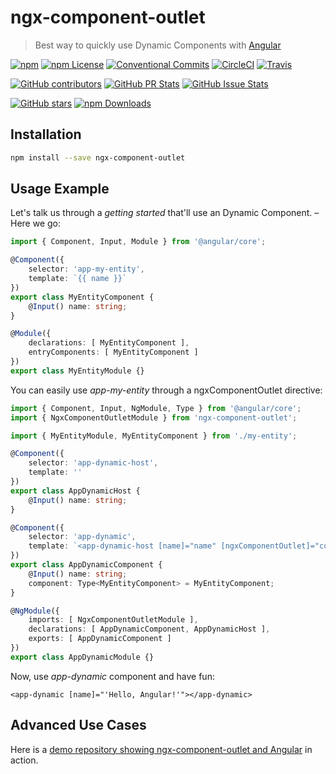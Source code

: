 # ngx-component-outlet

> Best way to quickly use Dynamic Components with [Angular](https://angular.io/)

[![npm](https://img.shields.io/npm/v/ngx-component-outlet.svg?style=flat-square)](https://www.npmjs.com/package/ngx-component-outlet)
[![npm License](https://img.shields.io/npm/l/ngx-component-outlet.svg?style=flat-square)](https://github.com/thekiba/ngx-component-outlet/blob/master/LICENSE)
[![Conventional Commits](https://img.shields.io/badge/Conventional%20Commits-1.0.0-yellow.svg?style=flat-square)](https://conventionalcommits.org)
[![CircleCI](https://img.shields.io/circleci/project/github/thekiba/ngx-component-outlet/master.svg?label=Circle%20CI&style=flat-square)](https://circleci.com/gh/thekiba/ngx-component-outlet)
[![Travis](https://img.shields.io/travis/thekiba/ngx-component-outlet/master.svg?label=Travis%20CI&style=flat-square)](https://travis-ci.org/thekiba/ngx-component-outlet)

[![GitHub contributors](https://img.shields.io/github/contributors/thekiba/ngx-component-outlet.svg?style=flat-square)](https://github.com/thekiba/ngx-component-outlet)
[![GitHub PR Stats](http://issuestats.com/github/thekiba/ngx-component-outlet/badge/pr?style=flat-square)](http://issuestats.com/github/thekiba/ngx-component-outlet)
[![GitHub Issue Stats](http://issuestats.com/github/thekiba/ngx-component-outlet/badge/issue?style=flat-square)](http://issuestats.com/github/thekiba/ngx-component-outlet)

[![GitHub stars](https://img.shields.io/github/stars/thekiba/ngx-component-outlet.svg?label=GitHub%20Stars&style=flat-square)](https://github.com/thekiba/ngx-component-outlet)
[![npm Downloads](https://img.shields.io/npm/dw/ngx-component-outlet.svg?style=flat-square)](https://www.npmjs.com/package/ngx-component-outlet)

## Installation

```bash
npm install --save ngx-component-outlet
```

## Usage Example

Let's talk us through a _getting started_ that'll use an Dynamic Component.
– Here we go:

```typescript
import { Component, Input, Module } from '@angular/core';

@Component({
    selector: 'app-my-entity',
    template: `{{ name }}`
})
export class MyEntityComponent {
    @Input() name: string;
}

@Module({
    declarations: [ MyEntityComponent ],
    entryComponents: [ MyEntityComponent ]
})
export class MyEntityModule {}
```

You can easily use _app-my-entity_ through a ngxComponentOutlet directive:

```typescript
import { Component, Input, NgModule, Type } from '@angular/core';
import { NgxComponentOutletModule } from 'ngx-component-outlet';

import { MyEntityModule, MyEntityComponent } from './my-entity';

@Component({
    selector: 'app-dynamic-host',
    template: ''
})
export class AppDynamicHost {
    @Input() name: string;
}

@Component({
    selector: 'app-dynamic',
    template: `<app-dynamic-host [name]="name" [ngxComponentOutlet]="component"></app-dynamic-host>`
})
export class AppDynamicComponent {
    @Input() name: string;
    component: Type<MyEntityComponent> = MyEntityComponent;
}

@NgModule({
    imports: [ NgxComponentOutletModule ],
    declarations: [ AppDynamicComponent, AppDynamicHost ],
    exports: [ AppDynamicComponent ]
})
export class AppDynamicModule {}
```

Now, use _app-dynamic_ component and have fun:

```angular2html
<app-dynamic [name]="'Hello, Angular!'"></app-dynamic>
```

## Advanced Use Cases

Here is a [demo repository showing ngx-component-outlet and Angular](https://github.com/thekiba/ngx-component-outlet) in action.
